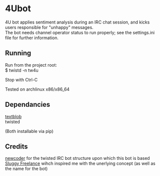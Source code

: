 4Ubot
=====

4U bot applies sentiment analysis during an IRC chat session, and kicks users responsible for "unhappy" messages.  
The bot needs channel operator status to run properly; see the settings.ini file for further information.

Running
-------

Run from the project root:  
$ twistd -n tw4u

Stop with Ctrl-C  

Tested on archlinux x86/x86_64  

Dependancies
------------

[textblob](https://github.com/sloria/TextBlob>)   
twisted   

(Both installable via pip)

Credits
-------

[newcoder](http://newcoder.io/) for the twisted IRC bot structure upon which this bot is based   
[Sluggy Freelance](http://www.sluggy.com/) wihch inspired me with the unerlying concept (as well as the name for the bot)  